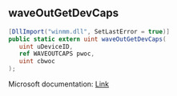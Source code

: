 ## waveOutGetDevCaps

```csharp
[DllImport("winmm.dll", SetLastError = true)]
public static extern uint waveOutGetDevCaps(
   uint uDeviceID,
   ref WAVEOUTCAPS pwoc,
   uint cbwoc
);
```

Microsoft documentation: [Link](https://learn.microsoft.com/en-us/windows/win32/api/mmeapi/nf-mmeapi-waveoutgetdevcaps)
